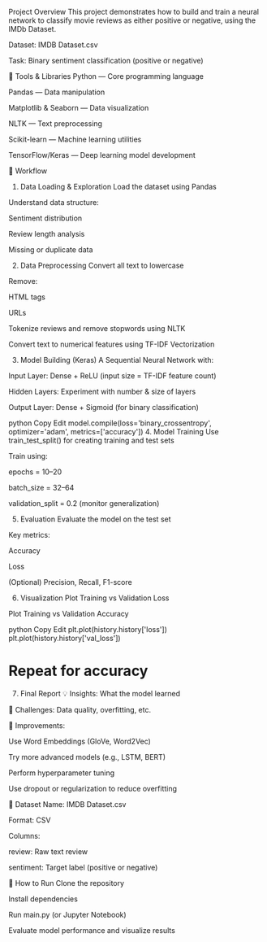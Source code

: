 Project Overview
This project demonstrates how to build and train a neural network to classify movie reviews as either positive or negative, using the IMDb Dataset.

Dataset: IMDB Dataset.csv

Task: Binary sentiment classification (positive or negative)

🧰 Tools & Libraries
Python — Core programming language

Pandas — Data manipulation

Matplotlib & Seaborn — Data visualization

NLTK — Text preprocessing

Scikit-learn — Machine learning utilities

TensorFlow/Keras — Deep learning model development

🧪 Workflow
1. Data Loading & Exploration
Load the dataset using Pandas

Understand data structure:

Sentiment distribution

Review length analysis

Missing or duplicate data

2. Data Preprocessing
Convert all text to lowercase

Remove:

HTML tags

URLs

Tokenize reviews and remove stopwords using NLTK

Convert text to numerical features using TF-IDF Vectorization

3. Model Building (Keras)
A Sequential Neural Network with:

Input Layer: Dense + ReLU (input size = TF-IDF feature count)

Hidden Layers: Experiment with number & size of layers

Output Layer: Dense + Sigmoid (for binary classification)

python
Copy
Edit
model.compile(loss='binary_crossentropy', optimizer='adam', metrics=['accuracy'])
4. Model Training
Use train_test_split() for creating training and test sets

Train using:

epochs = 10–20

batch_size = 32–64

validation_split = 0.2 (monitor generalization)

5. Evaluation
Evaluate the model on the test set

Key metrics:

Accuracy

Loss

(Optional) Precision, Recall, F1-score

6. Visualization
Plot Training vs Validation Loss

Plot Training vs Validation Accuracy

python
Copy
Edit
plt.plot(history.history['loss'])
plt.plot(history.history['val_loss'])
# Repeat for accuracy
7. Final Report
💡 Insights: What the model learned

🧱 Challenges: Data quality, overfitting, etc.

🔧 Improvements:

Use Word Embeddings (GloVe, Word2Vec)

Try more advanced models (e.g., LSTM, BERT)

Perform hyperparameter tuning

Use dropout or regularization to reduce overfitting

📂 Dataset
Name: IMDB Dataset.csv

Format: CSV

Columns:

review: Raw text review

sentiment: Target label (positive or negative)

🚀 How to Run
Clone the repository

Install dependencies

Run main.py (or Jupyter Notebook)

Evaluate model performance and visualize results

